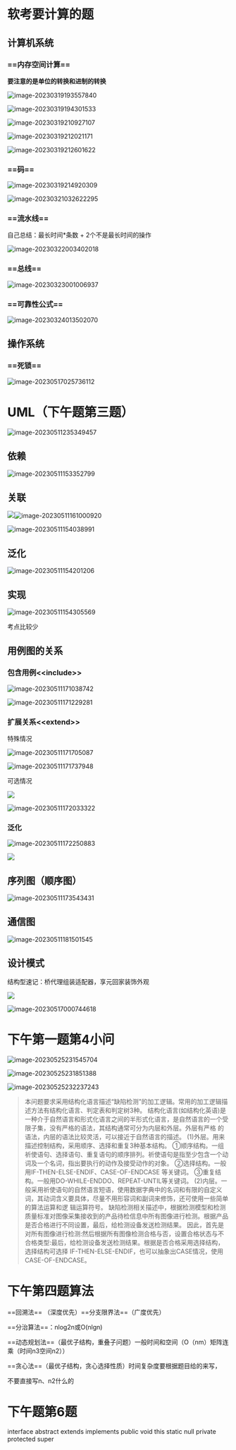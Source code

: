# 软考要计算的题

## 计算机系统

### ==内存空间计算==

**要注意的是单位的转换和进制的转换**

![image-20230319193557840](./软考要计算的题.assets/image-20230319193557840.png)

![image-20230319194301533](./软考要计算的题.assets/image-20230319194301533.png)

![image-20230319210927107](./软考要计算的题.assets/image-20230319210927107.png)

![image-20230319212021171](./软考要计算的题.assets/image-20230319212021171.png)

![image-20230319212601622](./软考要计算的题.assets/image-20230319212601622.png)



### ==码==

![image-20230319214920309](./软考要计算的题.assets/image-20230319214920309.png)

![image-20230321032622295](./软考要计算的题.assets/image-20230321032622295.png)

### ==流水线==

自己总结：最长时间*条数  + 2个不是最长时间的操作

![image-20230322003402018](./软考要计算的题.assets/image-20230322003402018.png)

### ==总线==

![image-20230323001006937](./软考要计算的题.assets/image-20230323001006937.png)



### ==可靠性公式==

![image-20230324013502070](./软考要计算的题.assets/image-20230324013502070.png)











## 操作系统

### ==死锁==

![image-20230517025736112](./软考要计算的题.assets/image-20230517025736112.png)









# UML（下午题第三题）

![image-20230511235349457](./软考要计算的题.assets/image-20230511235349457.png)

## 依赖

![image-20230511153352799](./软考要计算的题.assets/image-20230511153352799.png)

## 关联

![](./软考要计算的题.assets/image-20230511153641049.png)![image-20230511161000920](./软考要计算的题.assets/image-20230511161000920.png)

![image-20230511154038991](./软考要计算的题.assets/image-20230511154038991.png)

## 泛化

![image-20230511154201206](./软考要计算的题.assets/image-20230511154201206.png)

## 实现

![image-20230511154305569](./软考要计算的题.assets/image-20230511154305569.png)

考点比较少



## 用例图的关系

### 包含用例<\<include>>

![image-20230511171038742](./软考要计算的题.assets/image-20230511171038742.png)

![image-20230511171229281](./软考要计算的题.assets/image-20230511171229281.png)

### 扩展关系<\<extend>>

特殊情况

![image-20230511171705087](./软考要计算的题.assets/image-20230511171705087.png)

![image-20230511171737948](./软考要计算的题.assets/image-20230511171737948.png)

可选情况

![](./软考要计算的题.assets/image-20230511172017554.png)

![image-20230511172033322](./软考要计算的题.assets/image-20230511172033322.png)

### 泛化

![image-20230511172250883](./软考要计算的题.assets/image-20230511172250883.png)

![](./软考要计算的题.assets/image-20230511172348839.png)



## 序列图（顺序图）

![image-20230511173543431](./软考要计算的题.assets/image-20230511173543431.png)

## 通信图

![image-20230511181501545](./软考要计算的题.assets/image-20230511181501545.png)



## 设计模式

结构型速记：桥代理组装适配器，享元回家装饰外观

![](./软考要计算的题.assets/image-20230515033448854.png)

![image-20230517000744618](./软考要计算的题.assets/image-20230517000744618.png)





# 下午第一题第4小问

![image-20230525231545704](./软考要计算的题.assets/image-20230525231545704.png)

![image-20230525231851388](./软考要计算的题.assets/image-20230525231851388.png)

![image-20230525232237243](./软考要计算的题.assets/image-20230525232237243.png)

> 本问题要求采用结构化语言描述“缺陷检测”的加工逻辑。常用的加工逻辑描述方法有结构化语言、判定表和判定树3种。
> 结构化语言(如结构化英语)是一种介于自然语言和形式化语言之间的半形式化语言，是自然语言的一个受限子集，没有严格的语法，其结构通常可分为内层和外层。外层有严格
> 的语法，内层的语法比较灵活，可以接近于自然语言的描述。
> (1)外层。用来描述控制结构，采用顺序、选择和重复3种基本结构。
> ①顺序结构。一组祈使语句、选择语句、重复语句的顺序排列。祈使语句是指至少包含一个动词及一个名词，指出要执行的动作及接受动作的对象。
> ②选择结构。一般用IF-THEN-ELSE-ENDIF、CASE-OF-ENDCASE 等关键词。
> ③重复结构。一般用DO-WHILE-ENDDO、REPEAT-UNTIL等关键词。
> (2)内层。一般采用祈使语句的自然语言短语，使用数据字典中的名词和有限的自定义词，其动词含义要具体，尽量不用形容词和副词来修饰，还可使用一些简单的算法运算和逻
> 辑运算符号。
> 缺陷检测相关描述中，根据检测模型和检测质量标准对图像采集接收到的产品待检信息中所有图像进行检测。根据产品是否合格进行不同设置，最后，给检测设备发送检测结果。
> 因此，首先是对所有图像进行检测:然后根据所有图像检测合格与否，设置合格状态与不合格类型:最后，给检测设备发送检测结果。根据是否合格采用选择结构，选择结构可选择
> IF-THEN-ELSE-ENDIF，也可以抽象出CASE情况，使用CASE-OF-ENDCASE。



# 下午第四题算法

==回溯法==     （深度优先）==分支限界法==（广度优先）

==分治算法==：nlog2n或O(nlgn)   

==动态规划法==（最优子结构，重叠子问题）一般时间和空间（O（nm）矩阵连乘（时间n3空间n2））  

==贪心法==（最优子结构，贪心选择性质）时间复杂度要根据题目给的来写，

不要直接写n、n2什么的



# 下午题第6题

interface   abstract  extends    implements     public void  this    static  null  private   protected   super